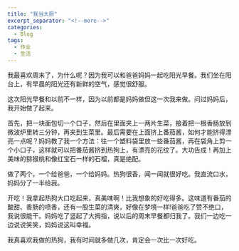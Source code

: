 ```yaml
---
title: "我当大厨"
excerpt_separator: "<!--more-->"
categories:
  - Blog
tags:
  - 作业
  - 生活
---
```


我最喜欢周末了，为什么呢？因为我可以和爸爸妈妈一起吃阳光早餐。我们坐在阳台上，有早晨的阳光还有新鲜的空气，感觉很舒服。
<!--more-->

这次阳光早餐和以前不一样，因为以前都是妈妈做但这一次我来做。问过妈妈后，我开始做了起来。

首先，把一块面包切一个口子，然后在里面夹上一两片生菜，接着把一根香肠放到微波炉里转三分钟，再夹到生菜里。最后需要在上面挤上番茄酱，如何才能挤得漂亮一点呢？妈妈教了我一个方法：往一个塑料袋里放一些番茄酱，再在袋角上剪一个小口子，这样就可以把番茄酱挤到热狗上，有漂亮的花纹了。大功告成！再加上美味的猕猴桃和像红宝石一样的石榴，真是绝配。

做了两个，一个给爸爸，一个给妈妈。热狗很香，闻一闻就很好吃。我直流口水，妈妈分了一半给我。

开吃！我拿起热狗大口吃起来，真美味啊！比我想象的好吃得多。这味道有番茄的酸甜、香肠的喷香，还有一股生菜的清爽，好像在梦境一样!爸爸吃了赞不绝口，我说很能干。妈妈吃了竖起了大拇指，说以后的周末早餐都归我了。我们一边吃一边说说笑笑，妈妈说这叫幸福。

我真喜欢我做的热狗，我有时间就多做几次，肯定会一次比一次好吃。